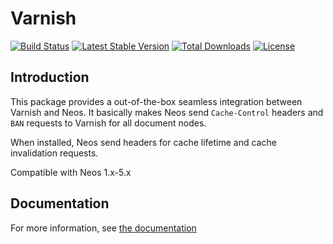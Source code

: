 Varnish
===========

[![Build Status](https://travis-ci.com/Flowpack/Varnish.svg?branch=master)](https://travis-ci.com/github/Flowpack/varnish)
[![Latest Stable Version](https://poser.pugx.org/lowpack/varnish/v/stable)](https://packagist.org/packages/flowpack/varnish)
[![Total Downloads](https://poser.pugx.org/flowpack/varnish/downloads)](https://packagist.org/packages/flowpack/varnish)
[![License](https://poser.pugx.org/flowpack/varnish/license)](https://packagist.org/packages/flowpack/varnish)

Introduction
------------

This package provides a out-of-the-box seamless integration between Varnish and Neos. It basically makes Neos send
``Cache-Control`` headers and ``BAN`` requests to Varnish for all document nodes.

When installed, Neos send headers for cache lifetime and cache invalidation requests.

Compatible with Neos 1.x-5.x

Documentation
-------------

For more information, see [the documentation](Documentation/Index.rst)
